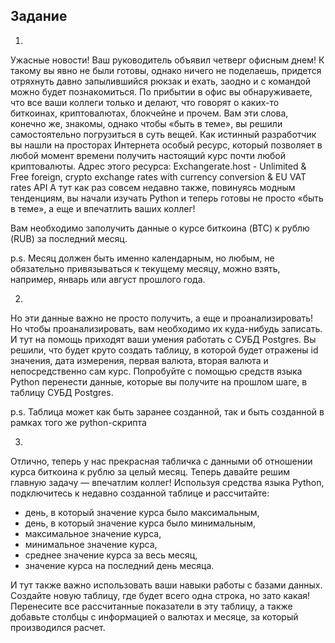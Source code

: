 ## Задание
1.
Ужасные новости! Ваш руководитель объявил четверг офисным днем! 
К такому вы явно не были готовы, однако ничего не поделаешь, придется отряхнуть давно запылившийся рюкзак и ехать, заодно и с командой можно будет познакомиться. 
По прибытии в офис вы обнаруживаете, что все ваши коллеги только и делают, что говорят о каких-то биткоинах, криптовалютах, блокчейне и прочем. 
Вам эти слова, конечно же, знакомы, однако чтобы «быть в теме», вы решили самостоятельно погрузиться в суть вещей. 
Как истинный разработчик вы нашли на просторах Интернета особый ресурс, который позволяет в любой момент времени получить настоящий курс почти любой криптовалюты. 
Адрес этого ресурса: 
Exchangerate.host - Unlimited & Free foreign, crypto exchange rates with currency conversion & EU VAT rates API 
А тут как раз совсем недавно также, повинуясь модным тенденциям, вы начали изучать Python и теперь готовы не просто «быть в теме», а еще и впечатлить ваших коллег!

Вам необходимо заполучить данные о курсе биткоина (BTC) к рублю (RUB) за последний месяц.

p.s. Месяц должен быть именно календарным, но любым, не обязательно привязываться к текущему месяцу, можно взять, например, январь или август прошлого года.


2.
Но эти данные важно не просто получить, а еще и проанализировать! Но чтобы проанализировать, вам необходимо их куда-нибудь записать.
И тут на помощь приходят ваши умения работать с СУБД Postgres. 
Вы решили, что будет круто создать таблицу, в которой будет отражены id значения, дата измерения, первая валюта, вторая валюта и непосредственно сам курс. 
Попробуйте с помощью средств языка Python перенести данные, которые вы получите на прошлом шаге, в таблицу СУБД Postgres.

p.s. Таблица может как быть заранее созданной, так и быть созданной в рамках того же python-скрипта


3.
Отлично, теперь у нас прекрасная табличка с данными об отношении курса биткоина к рублю за целый месяц. 
Теперь давайте решим главную задачу — впечатлим коллег! Используя средства языка Python, подключитесь к недавно созданной таблице и рассчитайте:
- день, в который значение курса было максимальным,
- день, в который значение курса было минимальным,
- максимальное значение курса,
- минимальное значение курса,
- среднее значение курса за весь месяц,
- значение курса на последний день месяца.

И тут также важно использовать ваши навыки работы с базами данных. Создайте новую таблицу, где будет всего одна строка, но зато какая! Перенесите все рассчитанные показатели в эту таблицу, а также добавьте столбцы с информацией о валютах и месяце, за который производился расчет. 
